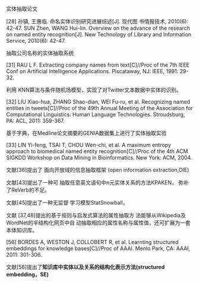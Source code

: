 实体抽取论文

[28] 孙镇, 王惠临. 命名实体识别研究进展综述[J]. 现代图 书情报技术, 2010(6): 42-47.  SUN Zhen, WANG Hui-lin. Overview on the advance of  the research on named entity recognition[J]. New  Technology of Library and Information Service, 2010(6):  42-47. 



抽取公司名称的实体抽取系统

[31] RAU L F. Extracting company names from text[C]//Proc of  the 7th IEEE Conf on Artificial Intelligence Applications.  Piscataway, NJ: IEEE, 1991: 29-32.



利用 KNN算法与条件随机场模型，实现了对Twitter文本数据中实体的识别。

[32] LIU Xiao-hua, ZHANG Shao-dian, WEI Fu-ru, et al.  Recognizing named entities in tweets[C]//Proc of the 49th  Annual Meeting of the Association for Computational  Linguistics: Human Language Technologies. Stroudsburg,  PA: ACL, 2011: 359-367.



基于字典，在Medline论文摘要的GENIA数据集上进行了实体抽取实验

[33] LIN Yi-feng, TSAI T, CHOU Wen-chi, et al. A maximum  entropy approach to biomedical named entity  recognition[C]//Proc of the 4th ACM SIGKDD Workshop  on Data Mining in Bioinformatics. New York: ACM, 2004. 



文献[36]提出了 面向开放域的信息抽取框架 (open information  extraction,OIE)



文献[43]提出了一种可 抽取任意英文语句中n元实体关系的方法KPAKEN， 弥补了ReVerb的不足。



文献[45]提出了一种无监督 学习模型StatSnowball，



文献 [37,48]提出的基于规则与启发式算法的属性抽取方 法能够从Wikipedia及WordNet的半结构化网页中自 动抽取相应的属性名称与属性值，还可扩展为一套 本体知识库。

[56] BORDES A, WESTON J, COLLOBERT R, et al.  Learnting structured embeddings for knowledge  bases[C]//Proc of AAAI. Menlo Park, CA: AAAI, 2011:  301-306.

文献[56]提出了**知识库中实体以及关系的结构化表示方法(structured embedding，SE)**